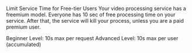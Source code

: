 Limit Service Time for Free-tier Users
Your video processing service has a freemium model. Everyone has 10 sec of free processing time on your service. After that, the service will kill your process, unless you are a paid premium user.

Beginner Level: 10s max per request Advanced Level: 10s max per user (accumulated)
